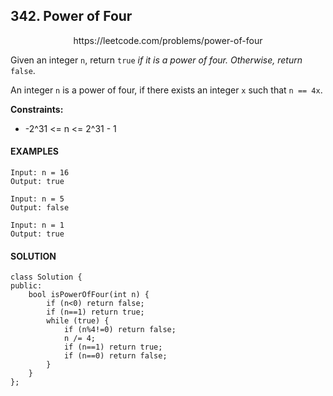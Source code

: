 ## 342. Power of Four

<p align="center">
    https://leetcode.com/problems/power-of-four
</P>

Given an integer `n`, return `true` _if it is a power of four. Otherwise, return_ `false`.

An integer `n` is a power of four, if there exists an integer `x` such that `n == 4x`.

**Constraints:**
- -2^31 <= n <= 2^31 - 1

<h4>EXAMPLES</h4>

```
Input: n = 16
Output: true
```

```
Input: n = 5
Output: false
```

```
Input: n = 1
Output: true
```

<h4>SOLUTION</h4>

```
class Solution {
public:
    bool isPowerOfFour(int n) {
        if (n<0) return false;
        if (n==1) return true;
        while (true) {
            if (n%4!=0) return false;
            n /= 4;
            if (n==1) return true;
            if (n==0) return false;
        }
    }
};
```
